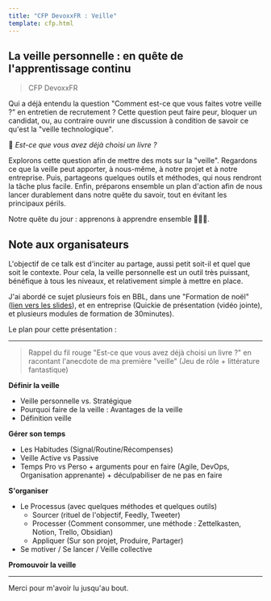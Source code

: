 ```yaml
---
title: "CFP DevoxxFR : Veille"
template: cfp.html
---
```


## La veille personnelle : en quête de l'apprentissage continu
> CFP DevoxxFR

Qui a déjà entendu la question "Comment est-ce que vous faites votre veille ?" en entretien de recrutement ? Cette question peut faire peur, bloquer un candidat, ou, au contraire ouvrir une discussion à condition de savoir ce qu'est la "veille technologique".

📜 _Est-ce que vous avez déjà choisi un livre ?_

Explorons cette question afin de mettre des mots sur la "veille".
Regardons ce que la veille peut apporter, à nous-même, à notre projet et à notre entreprise.
Puis, partageons quelques outils et méthodes, qui nous rendront la tâche plus facile.
Enfin, préparons ensemble un plan d'action afin de nous lancer durablement dans notre quête
du savoir, tout en évitant les principaux périls.

Notre quête du jour : apprenons à apprendre ensemble 🧙🧙‍♀️.

## Note aux organisateurs

L'objectif de ce talk est d'inciter au partage, aussi petit soit-il et quel que soit le contexte. 
Pour cela, la veille personnelle est un outil très puissant, bénéfique à tous les niveaux, et relativement simple à mettre en place.

J'ai abordé ce sujet plusieurs fois en BBL, dans une "Formation de noël" ([lien vers les slides](https://docs.google.com/presentation/d/e/2PACX-1vSvx-5QnCdtB5WX0yqB0VRhULZJiX3yD2U6eGLs7ZpYHCPVtu5sqQ8jlSpjXS-CJERykmRSvHXS5s0T/pub)), et en entreprise (Quickie de présentation (vidéo jointe), et plusieurs modules de formation de 30minutes).

Le plan pour cette présentation :

---
> Rappel du fil rouge "Est-ce que vous avez déjà choisi un livre ?" en racontant l'anecdote de ma première "veille" (Jeu de rôle + littérature fantastique)

**Définir la veille**

- Veille personnelle vs. Stratégique
- Pourquoi faire de la veille : Avantages de la veille
- Définition veille

**Gérer son temps**

- Les Habitudes (Signal/Routine/Récompenses)
- Veille Active vs Passive
- Temps Pro vs Perso + arguments pour en faire (Agile, DevOps, Organisation apprenante) + déculpabiliser de ne pas en faire

**S'organiser**

- Le Processus (avec quelques méthodes et quelques outils)
    - Sourcer (rituel de l'objectif, Feedly, Tweeter)
    - Processer (Comment consommer, une méthode : Zettelkasten, Notion, Trello, Obsidian)
    - Appliquer (Sur son projet, Produire, Partager)
- Se motiver / Se lancer / Veille collective

**Promouvoir la veille**

---

Merci pour m'avoir lu jusqu'au bout.